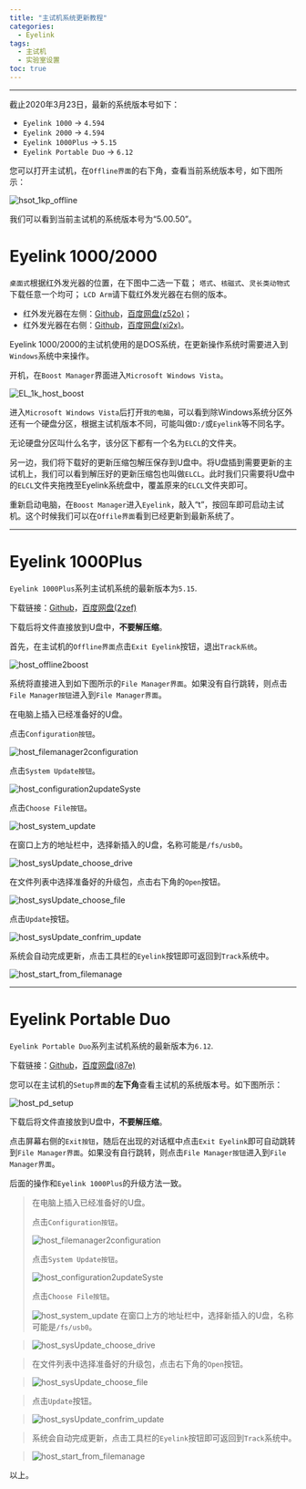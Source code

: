 ```yaml
---
title: "主试机系统更新教程"
categories:
  - Eyelink
tags:
  - 主试机
  - 实验室设置
toc: true
---
```


---

截止2020年3月23日，最新的系统版本号如下：

* `Eyelink 1000` -> `4.594`
* `Eyelink 2000` -> `4.594`
* `Eyelink 1000Plus` -> `5.15`
* `Eyelink Portable Duo` -> `6.12`

您可以打开主试机，在`Offline界面`的右下角，查看当前系统版本号，如下图所示：

![hsot_1kp_offline](/media/hsot_1kp_offline-1.jpg)

我们可以看到当前主试机的系统版本号为“5.00.50”。

# Eyelink 1000/2000

`桌面式`根据红外发光器的位置，在下图中二选一下载；
`塔式`、`核磁式`、`灵长类动物式`下载任意一个均可；
`LCD Arm`请下载红外发光器在右侧的版本。

* 红外发光器在左侧：[Github](https://raw.githubusercontent.com/s975188062/s975188062.github.io/master/_source/Host%20PC%20Upgrade%20Installiation/elcl_4.594_left.zip)，[百度网盘(z52o)](https://pan.baidu.com/s/10IoW79--cSgtJgkLcM7wpA)；
* 红外发光器在右侧：[Github](https://raw.githubusercontent.com/s975188062/s975188062.github.io/master/_source/Host%20PC%20Upgrade%20Installiation/elcl_4.594_right.zip)，[百度网盘(xi2x)](https://pan.baidu.com/s/1kGxr_IbWez46tFMZUCkEwg)。

Eyelink 1000/2000的主试机使用的是DOS系统，在更新操作系统时需要进入到`Windows`系统中来操作。

开机，在`Boost Manager`界面进入`Microsoft Windows Vista`。

![EL_1k_host_boost](/media/EL_1k_host_boost.jpg)

进入`Microsoft Windows Vista`后打开`我的电脑`，可以看到除Windows系统分区外还有一个硬盘分区，根据主试机版本不同，可能叫做`D:/`或`Eyelink`等不同名字。

无论硬盘分区叫什么名字，该分区下都有一个名为`ELCL`的文件夹。

另一边，我们将下载好的更新压缩包解压保存到U盘中。将U盘插到需要更新的主试机上，我们可以看到解压好的更新压缩包也叫做`ELCL`。此时我们只需要将U盘中的`ELCL`文件夹拖拽至Eyelink系统盘中，覆盖原来的`ELCL`文件夹即可。

重新启动电脑，在`Boost Manager`进入`Eyelink`，敲入“t”，按回车即可启动主试机。这个时候我们可以在`Offile界面`看到已经更新到最新系统了。

---

# Eyelink 1000Plus

`Eyelink 1000Plus`系列主试机系统的最新版本为`5.15`.

下载链接：[Github](https://github.com/s975188062/s975188062.github.io/raw/master/_source/Host%20PC%20Upgrade%20Installiation/elcl-5.15.zip)，[百度网盘(2zef)](https://pan.baidu.com/s/1AkHcBcP-OohzHz62zG0jFw)

下载后将文件直接放到U盘中，**不要解压缩**。

首先，在主试机的`Offline界面`点击`Exit Eyelink`按钮，退出`Track系统`。

![host_offline2boost](/media/host_offline2boost.jpg)

系统将直接进入到如下图所示的`File Manager界面`。如果没有自行跳转，则点击`File Manager按钮`进入到`File Manager界面`。

在电脑上插入已经准备好的U盘。

点击`Configuration按钮`。

![host_filemanager2configuration](/media/host_filemanager2configuration.jpg)

点击`System Update按钮`。

![host_configuration2updateSyste](/media/host_configuration2updateSystem.jpg)

点击`Choose File按钮`。

![host_system_update](/media/host_system_update.jpg)

在窗口上方的地址栏中，选择新插入的U盘，名称可能是`/fs/usb0`。

![host_sysUpdate_choose_drive](/media/host_sysUpdate_choose_drive.jpg)

在文件列表中选择准备好的升级包，点击右下角的`Open`按钮。

![host_sysUpdate_choose_file](/media/host_sysUpdate_choose_file.jpg)

点击`Update`按钮。

![host_sysUpdate_confrim_update](/media/host_sysUpdate_confrim_update.jpg)

系统会自动完成更新，点击工具栏的`Eyelink`按钮即可返回到`Track`系统中。

![host_start_from_filemanage](/media/host_start_from_filemanager.jpg)

---

# Eyelink Portable Duo

`Eyelink Portable Duo`系列主试机系统的最新版本为`6.12`.

下载链接：[Github](https://github.com/s975188062/s975188062.github.io/raw/master/_source/Host%20PC%20Upgrade%20Installiation/elusb-6.12-18-02-01-PortableDUO.duo.zip)，[百度网盘(i87e)](https://pan.baidu.com/s/1HL-TsFR2V48d04APO_Zg2g)

您可以在主试机的`Setup界面`的**左下角**查看主试机的系统版本号。如下图所示：

![host_pd_setup](/media/host_pd_setup.jpg)

下载后将文件直接放到U盘中，**不要解压缩**。

点击屏幕右侧的`Exit按钮`，随后在出现的对话框中点击`Exit Eyelink`即可自动跳转到`File Manager界面`。如果没有自行跳转，则点击`File Manager按钮`进入到`File Manager界面`。

后面的操作和`Eyelink 1000Plus`的升级方法一致。

>在电脑上插入已经准备好的U盘。
>
>点击`Configuration按钮`。
>
>![host_filemanager2configuration](/media/host_filemanager2configuration.jpg)
>
>点击`System Update按钮`。
>
>![host_configuration2updateSyste](/media/host_configuration2updateSystem.jpg)
>
> 点击`Choose File按钮`。
>
> ![host_system_update](/media/host_system_update.jpg)
>在窗口上方的地址栏中，选择新插入的U盘，名称可能是`/fs/usb0`。

>![host_sysUpdate_choose_drive](/media/host_sysUpdate_choose_drive.jpg)

>在文件列表中选择准备好的升级包，点击右下角的`Open`按钮。

>![host_sysUpdate_choose_file](/media/host_sysUpdate_choose_file.jpg)

>点击`Update`按钮。

>![host_sysUpdate_confrim_update](/media/host_sysUpdate_confrim_update.jpg)

>系统会自动完成更新，点击工具栏的`Eyelink`按钮即可返回到`Track`系统中。

>![host_start_from_filemanage](/media/host_start_from_filemanager.jpg)

以上。

